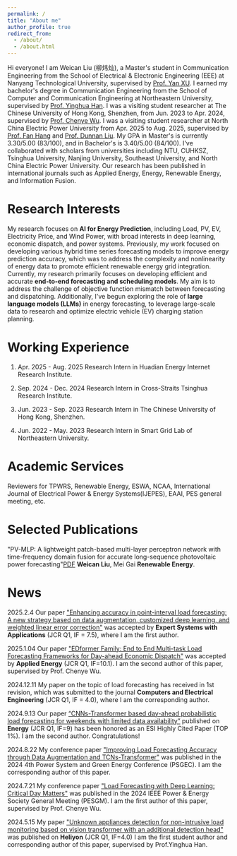 ```yaml
---
permalink: /
title: "About me"
author_profile: true
redirect_from: 
  - /about/
  - /about.html
---
```


Hi everyone! I am Weican Liu (柳炜灿), a Master's student in Communication Engineering from the School of Electrical & Electronic Engineering (EEE) at Nanyang Technological University, supervised by [Prof. Yan XU](https://eexuyan.github.io/soda/index.html). I earned my bachelor's degree in Communication Engineering from the School of Computer and Communication Engineering at Northeastern University, supervised by [Prof. Yinghua Han](https://ieeexplore.ieee.org/author/37293173100). I was a visiting student researcher at The Chinese University of Hong Kong, Shenzhen, from Jun. 2023 to Apr. 2024, supervised by [Prof. Chenye Wu](https://www.wuchenye.cn/index-cn.html). I was a visiting student researcher at North China Electric Power University from Apr. 2025 to Aug. 2025, supervised by [Prof. Fan Hang](https://scholar.google.com.hk/citations?user=piQg--AAAAAJ&hl=zh-CN&oi=ao) and [Prof. Dunnan Liu](https://ieeexplore.ieee.org/author/37085703632). My GPA in Master's is currently 3.30/5.00 (83/100), and in Bachelor's is 3.40/5.00 (84/100). I've collaborated with scholars from universities including NTU, CUHKSZ, Tsinghua University, Nanjing University, Southeast University, and North China Electric Power University. Our research has been published in international journals such as Applied Energy, Energy, Renewable Energy, and Information Fusion.

**Research Interests**
======
My research focuses on **AI for Energy Prediction**, including Load, PV, EV, Electricity Price, and Wind Power, with broad interests in deep learning, economic dispatch, and power systems. Previously, my work focused on developing various hybrid time series forecasting models to improve energy prediction accuracy, which was to address the complexity and nonlinearity of energy data to promote efficient renewable energy grid integration. Currently, my research primarily focuses on developing efficient and accurate **end-to-end forecasting and scheduling models**. My aim is to address the challenge of objective function mismatch between forecasting and dispatching. Additionally, I've begun exploring the role of **large language models (LLMs)** in energy forecasting, to leverage large-scale data to research and optimize electric vehicle (EV) charging station planning.

**Working Experience**
======
1. Apr. 2025 - Aug. 2025 Research Intern in Huadian Energy Internet Research Institute.

2. Sep. 2024 - Dec. 2024 Research Intern in Cross-Straits Tsinghua Research Institute.

3. Jun. 2023 - Sep. 2023 Research Intern in The Chinese University of Hong Kong, Shenzhen.

4. Jun. 2022 - May. 2023 Research Intern in Smart Grid Lab of Northeastern University.

**Academic Services**
======
Reviewers for TPWRS, Renewable Energy, ESWA, NCAA, International Journal of Electrical Power & Energy Systems(IJEPES), EAAI, PES general meeting, etc.

**Selected Publications**
======

"PV-MLP: A lightweight patch-based multi-layer perceptron network with time-frequency domain fusion for accurate long-sequence photovoltaic power forecasting"[PDF](https://www.sciencedirect.com/science/article/pii/S0960148125009395)
**Weican Liu**, Mei Gai
**Renewable Energy**.


News
======
2025.2.4 Our paper ["Enhancing accuracy in point-interval load forecasting: A new strategy based on data augmentation, customized deep learning, and weighted linear error correction"](https://www.sciencedirect.com/science/article/pii/S0957417425003082?via%3Dihub) was accepted by **Expert Systems with Applications** (JCR Q1, IF = 7.5), where I am the first author. 

2025.1.04  Our paper ["EDformer Family: End to End Multi-task Load Forecasting Frameworks for Day-ahead Economic Dispatch"](https://www.sciencedirect.com/science/article/pii/S0306261925000492?via%3Dihub) was accepted by **Applied Energy** (JCR Q1, IF=10.1). I am the second author of this paper, supervised by Prof. Chenye Wu.

2024.12.11 My paper on the topic of load forecasting has received in 1st revision, which was submitted to the journal **Computers and Electrical Engineering** (JCR Q1, IF = 4.0), where I am the corresponding author.

2024.9.13 Our paper [“CNNs-Transformer based day-ahead probabilistic load forecasting for weekends with limited data availability”](https://www.sciencedirect.com/science/article/pii/S0360544224004389) published on **Energy** (JCR Q1, IF=9) has been honored as an ESI Highly Cited Paper (TOP 1%). I am the second author. Congratulations!

2024.8.22 My conference paper ["Improving Load Forecasting Accuracy through Data Augmentation and TCNs-Transformer"](https://ieeexplore.ieee.org/abstract/document/10721021) was published in the 2024 4th Power System and Green Energy Conference (PSGEC). I am the corresponding author of this paper. 

2024.7.21 My conference paper ["Load Forecasting with Deep Learning: Critical Day Matters"](https://ieeexplore.ieee.org/abstract/document/10688616) was published in the 2024 IEEE Power & Energy Society General Meeting (PESGM). I am the first author of this paper, supervised by Prof. Chenye Wu.

2024.5.15 My paper ["Unknown appliances detection for non-intrusive load monitoring based on vision transformer with an additional detection head"](https://www.cell.com/heliyon/fulltext/S2405-8440(24)06697-0) was published on **Heliyon** (JCR Q1, IF=4.0) I am the first student author and corresponding author of this paper, supervised by Prof.Yinghua Han.




